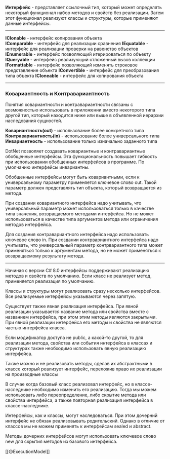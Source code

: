 **Интерфейс** - представляет ссылочный тип, который может определять некоторый функционал набор методов и свойств без реализации. Затем этот функционал реализуют классы и структуры, которые применяют данные интерфейсы.

---

**IClonable** - интерфейс копирования объекта  
**IComparable** - интерфейс для реализации сравнения
**IEquatable** - интерфейс для реализации проверки на равенство объектов
**IEnumerable** - интерфейс позволяющий итерироваться по объекту
**IQueryable** - интерфейс реализующий отложенный вызов коллекции
**IFormattable** - интерфейс позволяющий изменять строковое представление объекта
**IConvertible** - интерфейс для преобразования типа объекта
**ICloneable** - интерфейс для копирования объекта

---

### Ковариантность и Контравариантность

Понятия ковариантности и контравариантности связаны с возможностью использовать в приложении вместо некоторого типа другой тип, который находится ниже или выше в объявленной иерархии наследования сущностей.

**Ковариантность(out)** - использование более конкретного типа
**Контравариантность(in)** - использование более универсального типа
**Инвариантность** - использование только изначально заданного типа

DotNet позволяет создавать ковариантные и контравариантные обобщенные интерфейсы. Эта функциональность повышает гибкость при использовании обобщенных интерфейсов в программе. По умолчанию интерфейсы инвариантны.

Обобщенные интерфейсы могут быть ковариантными, если к универсальному параметру применяется ключевое слово out. Такой параметр должен представлять тип объекта, который возвращается из метода.

При создании ковариантного интерфейса надо учитывать, что универсальный параметр может использоваться только в качестве типа значения, возвращаемого методами интерфейса. Но не может использоваться в качестве типа аргументов метода или ограничения методов интерфейса.

Для создания контравариантного интерфейса надо использовать ключевое слово in. При создании контрвариантного интерфейса надо учитывать, что универсальный параметр контрвариантного типа может применяться только к аргументам метода, но не может применяться к возвращаемому результату метода.

---

Начиная с версии C# 8.0 интерфейсы поддерживают реализацию методов и свойств по умолчанию. Если класс не реализует метод, применяется реализация по умолчанию.

Классы и структуры могут реализовать сразу несколько интерфейсов. Все реализуемые интерфейсы указываются через запятую.

Существует также явная реализация интерфейса. При явной реализации указывается название метода или свойства вместе с названием интерфейса, при этом этим методы являются закрытыми. При явной реализации интерфейса его методы и свойства не являются частью интерфейса класса.

Если модификатор доступа не public, а какой-то другой, то для реализации метода, свойства или события интерфейса в классах и структурах также необходимо использовать явную реализацию интерфейса.

Также можно и не реализовать методы, сделав их абстрактными в классе который реализует интерфейс, переложив право их реализации на производные классы

В случае когда базовый класс реализовал интерфейс, но в классе-наследнике необходимо изменить его реализацию. Тогда мы можем использовать либо переопределение, либо скрытие метода или свойства интерфейса, а также повторная реализация интерфейса в классе-наследнике.

Интерфейсы, как и классы, могут наследоваться. При этом дочерний интерфейс не обязан реализовывать родительский. Однако в отличие от классов мы не можем применять к интерфейсам sealed и abstract.

Методы дочерних интерфейсов могут использовать ключевое слово new для скрытия методов из базового интерфейса.

[[🟡ExecutionModel]]